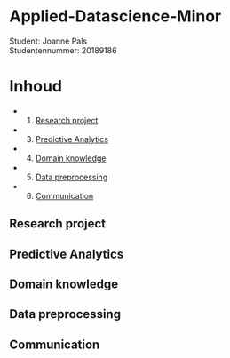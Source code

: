 # Applied-Datascience-Minor
Student: Joanne Pals  
Studentennummer: 20189186

# Inhoud

- 1. [Research project](#Research-project)
- 3. [Predictive Analytics](#Predictive-Analytics)
- 4. [Domain knowledge](#Domain-knowledge)
- 5. [Data preprocessing](#Data-preprocessing)
- 6. [Communication](#Communication)


## Research project
## Predictive Analytics
## Domain knowledge
## Data preprocessing
## Communication
